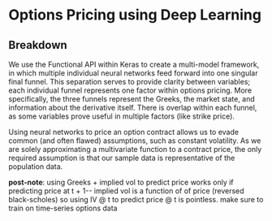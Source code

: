 # Options Pricing using Deep Learning
## Breakdown
We use the Functional API within Keras to create a multi-model framework, in which multiple individual neural networks feed forward into one singular final funnel. This separation serves to provide clarity between variables; each individual funnel represents one factor within options pricing. More specifically, the three funnels represent the Greeks, the market state, and information about the derivative itself. There is overlap within each funnel, as some variables prove useful in multiple factors (like strike price). 

Using neural networks to price an option contract allows us to evade common (and often flawed) assumptions, such as constant volatility. As we are solely approximating a multivariate function to a contract price, the only required assumption is that our sample data is representative of the population data. 

**post-note**: using Greeks + implied vol to predict price works only if predicting price at t + 1-- implied vol is a function of of price (reversed black-scholes) so using IV @ t to predict price @ t is pointless. make sure to train on time-series options data
